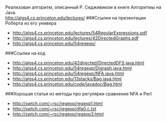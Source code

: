 ﻿Реализован алгоритм,  описанный Р. Седживиком в книге Алгоритмы на Java.  
http://algs4.cs.princeton.edu/lectures/
###Ссылки на презентации Роберта из его универа
* http://algs4.cs.princeton.edu/lectures/54RegularExpressions.pdf
* http://algs4.cs.princeton.edu/lectures/42DirectedGraphs.pdf
* http://algs4.cs.princeton.edu/54regexp/
  
###Ссылки на код
* http://algs4.cs.princeton.edu/42directed/DirectedDFS.java.html
* http://algs4.cs.princeton.edu/54regexp/Digraph.java.html
* http://algs4.cs.princeton.edu/54regexp/NFA.java.html
* http://algs4.cs.princeton.edu/13stacks/Bag.java.html
* http://algs4.cs.princeton.edu/code/javadoc/Bag.html

###Хорошая статья из методы про регулярки сравнение NFA и Perl
* http://swtch.com/~rsc/regexp/regexp1.html
* http://swtch.com/~rsc/regexp/dfa0.c.txt
* http://swtch.com/~rsc/regexp/regexp3.html